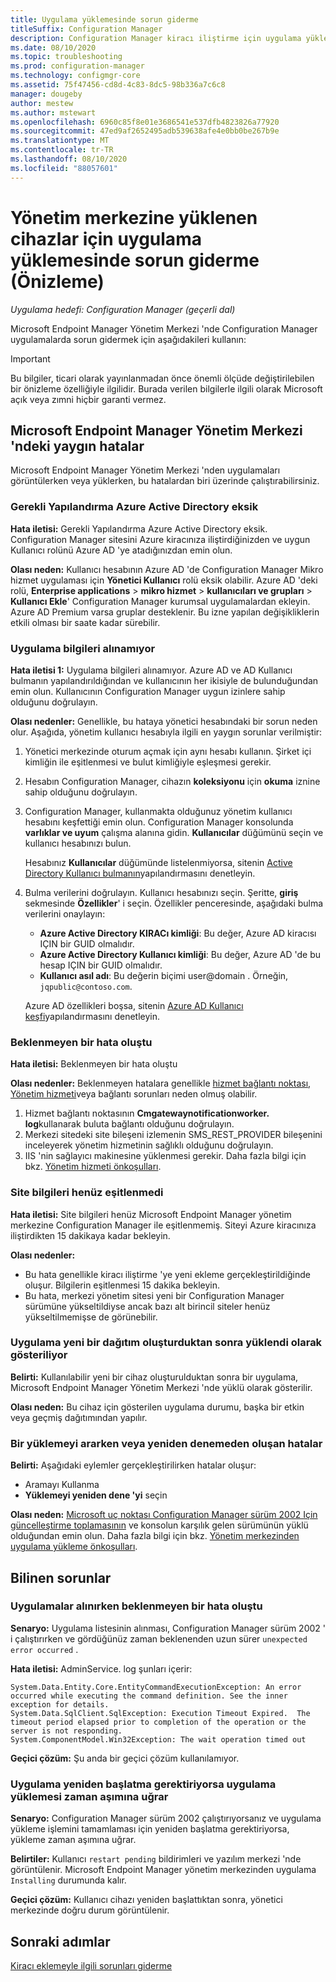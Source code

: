 ```yaml
---
title: Uygulama yüklemesinde sorun giderme
titleSuffix: Configuration Manager
description: Configuration Manager kiracı iliştirme için uygulama yüklemesinde sorun giderme
ms.date: 08/10/2020
ms.topic: troubleshooting
ms.prod: configuration-manager
ms.technology: configmgr-core
ms.assetid: 75f47456-cd8d-4c83-8dc5-98b336a7c6c8
manager: dougeby
author: mestew
ms.author: mstewart
ms.openlocfilehash: 6960c85f8e01e3686541e537dfb4823826a77920
ms.sourcegitcommit: 47ed9af2652495adb539638afe4e0bb0be267b9e
ms.translationtype: MT
ms.contentlocale: tr-TR
ms.lasthandoff: 08/10/2020
ms.locfileid: "88057601"
---
```

# <a name="troubleshoot-application-installation-for-devices-uploaded-to-the-admin-center-preview"></a>Yönetim merkezine yüklenen cihazlar için uygulama yüklemesinde sorun giderme (Önizleme)
<!--6374854, 6521921-->
*Uygulama hedefi: Configuration Manager (geçerli dal)*

Microsoft Endpoint Manager Yönetim Merkezi 'nde Configuration Manager uygulamalarda sorun gidermek için aşağıdakileri kullanın:

> [!Important]
> Bu bilgiler, ticari olarak yayınlanmadan önce önemli ölçüde değiştirilebilen bir önizleme özelliğiyle ilgilidir. Burada verilen bilgilerle ilgili olarak Microsoft açık veya zımni hiçbir garanti vermez.

## <a name="common-errors-from-the-microsoft-endpoint-manager-admin-center"></a>Microsoft Endpoint Manager Yönetim Merkezi 'ndeki yaygın hatalar

Microsoft Endpoint Manager Yönetim Merkezi 'nden uygulamaları görüntülerken veya yüklerken, bu hatalardan biri üzerinde çalıştırabilirsiniz.  

### <a name="the-necessary-configuration-is-missing-in-azure-active-directory"></a><a name="bkmk_aad"></a>Gerekli Yapılandırma Azure Active Directory eksik

**Hata iletisi:** Gerekli Yapılandırma Azure Active Directory eksik. Configuration Manager sitesini Azure kiracınıza iliştirdiğinizden ve uygun Kullanıcı rolünü Azure AD 'ye atadığınızdan emin olun.

**Olası neden:** Kullanıcı hesabının Azure AD 'de Configuration Manager Mikro hizmet uygulaması için **Yönetici Kullanıcı** rolü eksik olabilir. Azure AD 'deki rolü, **Enterprise applications**  >  **mikro hizmet**  >  **kullanıcıları ve grupları**  >  **Kullanıcı Ekle**' Configuration Manager kurumsal uygulamalardan ekleyin. Azure AD Premium varsa gruplar desteklenir. Bu izne yapılan değişikliklerin etkili olması bir saate kadar sürebilir.

### <a name="unable-to-get-application-information"></a><a name="bkmk_noinfo"></a>Uygulama bilgileri alınamıyor

**Hata iletisi 1:** Uygulama bilgileri alınamıyor. Azure AD ve AD Kullanıcı bulmanın yapılandırıldığından ve kullanıcının her ikisiyle de bulunduğundan emin olun. Kullanıcının Configuration Manager uygun izinlere sahip olduğunu doğrulayın.

**Olası nedenler:** Genellikle, bu hataya yönetici hesabındaki bir sorun neden olur. Aşağıda, yönetim kullanıcı hesabıyla ilgili en yaygın sorunlar verilmiştir:

1. Yönetici merkezinde oturum açmak için aynı hesabı kullanın. Şirket içi kimliğin ile eşitlenmesi ve bulut kimliğiyle eşleşmesi gerekir.
1. Hesabın Configuration Manager, cihazın **koleksiyonu** için **okuma** iznine sahip olduğunu doğrulayın.
1. Configuration Manager, kullanmakta olduğunuz yönetim kullanıcı hesabını keşfettiği emin olun. Configuration Manager konsolunda **varlıklar ve uyum** çalışma alanına gidin. **Kullanıcılar** düğümünü seçin ve kullanıcı hesabınızı bulun.

    Hesabınız **Kullanıcılar** düğümünde listelenmiyorsa, sitenin [Active Directory Kullanıcı bulmanın](../core/servers/deploy/configure/about-discovery-methods.md#bkmk_aboutUser)yapılandırmasını denetleyin.

1. Bulma verilerini doğrulayın. Kullanıcı hesabınızı seçin. Şeritte, **giriş** sekmesinde **Özellikler**' i seçin. Özellikler penceresinde, aşağıdaki bulma verilerini onaylayın:

    - **Azure Active Directory KIRACı kimliği**: Bu değer, Azure AD kiracısı IÇIN bir GUID olmalıdır.
    - **Azure Active Directory Kullanıcı kimliği**: Bu değer, Azure AD 'de bu hesap IÇIN bir GUID olmalıdır.
    - **Kullanıcı asıl adı**: Bu değerin biçimi user@domain . Örneğin, `jqpublic@contoso.com`.

    Azure AD özellikleri boşsa, sitenin [Azure AD Kullanıcı keşfi](../core/servers/deploy/configure/about-discovery-methods.md#azureaddisc)yapılandırmasını denetleyin.

### <a name="unexpected-error-occurred"></a><a name="bkmk_1603"></a>Beklenmeyen bir hata oluştu

**Hata iletisi:** Beklenmeyen bir hata oluştu

**Olası nedenler:** Beklenmeyen hatalara genellikle [hizmet bağlantı noktası](../core/servers/deploy/configure/about-the-service-connection-point.md), [Yönetim hizmeti](../develop/adminservice/overview.md)veya bağlantı sorunları neden olmuş olabilir.

1. Hizmet bağlantı noktasının **Cmgatewaynotificationworker. log**kullanarak buluta bağlantı olduğunu doğrulayın.
1. Merkezi sitedeki site bileşeni izlemenin SMS_REST_PROVIDER bileşenini inceleyerek yönetim hizmetinin sağlıklı olduğunu doğrulayın.
1. IIS 'nin sağlayıcı makinesine yüklenmesi gerekir. Daha fazla bilgi için bkz. [Yönetim hizmeti önkoşulları](../develop/adminservice/overview.md#prerequisites).

### <a name="the-site-information-hasnt-yet-synchronized"></a><a name="bkmk_sync"></a>Site bilgileri henüz eşitlenmedi

**Hata iletisi:** Site bilgileri henüz Microsoft Endpoint Manager yönetim merkezine Configuration Manager ile eşitlenmemiş. Siteyi Azure kiracınıza iliştirdikten 15 dakikaya kadar bekleyin.

**Olası nedenler:**
- Bu hata genellikle kiracı iliştirme 'ye yeni ekleme gerçekleştirildiğinde oluşur. Bilgilerin eşitlenmesi 15 dakika bekleyin.
- Bu hata, merkezi yönetim sitesi yeni bir Configuration Manager sürümüne yükseltildiyse ancak bazı alt birincil siteler henüz yükseltilmemişse de görünebilir.

### <a name="application-shows-as-installed-after-creating-a-new-deployment"></a><a name="bkmk_installed"></a>Uygulama yeni bir dağıtım oluşturduktan sonra yüklendi olarak gösteriliyor

**Belirti:** Kullanılabilir yeni bir cihaz oluşturulduktan sonra bir uygulama, Microsoft Endpoint Manager Yönetim Merkezi 'nde yüklü olarak gösterilir.

**Olası neden:** Bu cihaz için gösterilen uygulama durumu, başka bir etkin veya geçmiş dağıtımından yapılır.

### <a name="errors-when-searching-or-retrying-an-installation"></a><a name="bkmk_hfru"></a>Bir yüklemeyi ararken veya yeniden denemeden oluşan hatalar

**Belirti:** Aşağıdaki eylemler gerçekleştirilirken hatalar oluşur:
- Aramayı Kullanma
- **Yüklemeyi yeniden dene 'yi** seçin

**Olası neden:**  [Microsoft uç noktası Configuration Manager sürüm 2002 Için güncelleştirme toplamasının](https://support.microsoft.com/help/4560496/) ve konsolun karşılık gelen sürümünün yüklü olduğundan emin olun. Daha fazla bilgi için bkz. [Yönetim merkezinden uygulama yükleme önkoşulları](applications.md#prerequisites).

## <a name="known-issues"></a>Bilinen sorunlar

### <a name="unexpected-error-occurred-when-gettingapplications"></a>Uygulamalar alınırken beklenmeyen bir hata oluştu

**Senaryo:** Uygulama listesinin alınması, Configuration Manager sürüm 2002 ' i çalıştırırken ve gördüğünüz zaman beklenenden uzun sürer `unexpected error occurred` .

**Hata iletisi:** AdminService. log şunları içerir:

```log 
System.Data.Entity.Core.EntityCommandExecutionException: An error occurred while executing the command definition. See the inner exception for details.
System.Data.SqlClient.SqlException: Execution Timeout Expired.  The timeout period elapsed prior to completion of the operation or the server is not responding.
System.ComponentModel.Win32Exception: The wait operation timed out
```

**Geçici çözüm:** Şu anda bir geçici çözüm kullanılamıyor.

### <a name="application-installation-times-out-if-application-requires-restart"></a>Uygulama yeniden başlatma gerektiriyorsa uygulama yüklemesi zaman aşımına uğrar

**Senaryo:** Configuration Manager sürüm 2002 çalıştırıyorsanız ve uygulama yükleme işlemini tamamlaması için yeniden başlatma gerektiriyorsa, yükleme zaman aşımına uğrar.

**Belirtiler:** Kullanıcı `restart pending` bildirimleri ve yazılım merkezi 'nde görüntülenir. Microsoft Endpoint Manager yönetim merkezinden uygulama `Installing` durumunda kalır.  

**Geçici çözüm:** Kullanıcı cihazı yeniden başlattıktan sonra, yönetici merkezinde doğru durum görüntülenir.

## <a name="next-steps"></a>Sonraki adımlar

[Kiracı eklemeyle ilgili sorunları giderme](troubleshoot.md)
